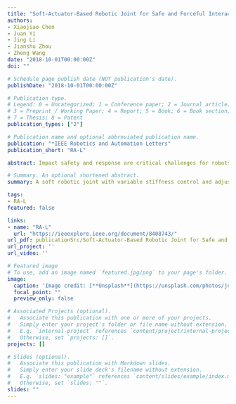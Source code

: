 ```yaml
---
title: "Soft-Actuator-Based Robotic Joint for Safe and Forceful Interaction With Controllable Impact Response"
authors:
- Xiaojiao Chen
- Juan Yi
- Jing Li
- Jianshu Zhou
- Zheng Wang
date: "2018-10-01T00:00:00Z"
doi: ""

# Schedule page publish date (NOT publication's date).
publishDate: "2018-10-01T00:00:00Z"

# Publication type.
# Legend: 0 = Uncategorized; 1 = Conference paper; 2 = Journal article;
# 3 = Preprint / Working Paper; 4 = Report; 5 = Book; 6 = Book section;
# 7 = Thesis; 8 = Patent
publication_types: ["2"]

# Publication name and optional abbreviated publication name.
publication: "*IEEE Robotics and Automation Letters"
publication_short: "RA-L"

abstract: Impact safety and response are critical challenges for robots working under dynamic environments and with close proximity to humans. State-of-the-art rigid robots and soft robots both have limitations and tradeoffs due to their characteristics. In this letter, we introduced a hybrid-antagonistic-pneumatic joint (HAP-joint) with soft actuators and rigid structures, achieving safe and forceful interaction. Due to the hybrid approach and the wide working range of the proprietary soft actuators, the HAP-joint could achieve controllable impact responses both predetermined by control parameters and regulated online by real-time feedback. The design, modeling, control, and experimental validation of HAP-joint are presented in detail. Based on the excellent features and performances of HAP-joint, a controller framework is formulated on impact response shaping, combining passive compliance, and online regulating. The controller could achieve both excellent tracking behavior while handling accidental impacts following a desired manner, demonstrating the vast potentials of soft robots for safe and forceful interactive tasks toward various applications.

# Summary. An optional shortened abstract.
summary: A soft robotic joint with variable stiffness control and adjustable collision response.

tags:
- RA-L
featured: false

links:
- name: "RA-L"
  url: "https://ieeexplore.ieee.org/document/8408743/"
url_pdf: publicationSrc/Soft-Actuator-Based Robotic Joint for Safe and Forceful Interaction With Controllable Impact Response.pdf
url_project: ''
url_video: ''

# Featured image
# To use, add an image named `featured.jpg/png` to your page's folder. 
image:
  caption: 'Image credit: [**Unsplash**](https://unsplash.com/photos/jdD8gXaTZsc)'
  focal_point: ""
  preview_only: false

# Associated Projects (optional).
#   Associate this publication with one or more of your projects.
#   Simply enter your project's folder or file name without extension.
#   E.g. `internal-project` references `content/project/internal-project/index.md`.
#   Otherwise, set `projects: []`.
projects: []

# Slides (optional).
#   Associate this publication with Markdown slides.
#   Simply enter your slide deck's filename without extension.
#   E.g. `slides: "example"` references `content/slides/example/index.md`.
#   Otherwise, set `slides: ""`.
slides: ""
---
```


